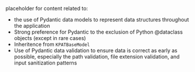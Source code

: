 placeholder for content related to:
* the use of Pydantic data models to represent data structures throughout the application
* Strong preference for Pydantic to the exclusion of Python @dataclass objects (except in rare cases)
* Inheritence from `KPATBaseModel`
* Use of Pydantic data validation to ensure data is correct as early as possible, especially  the path validation, file extension validation, and input sanitization patterns
